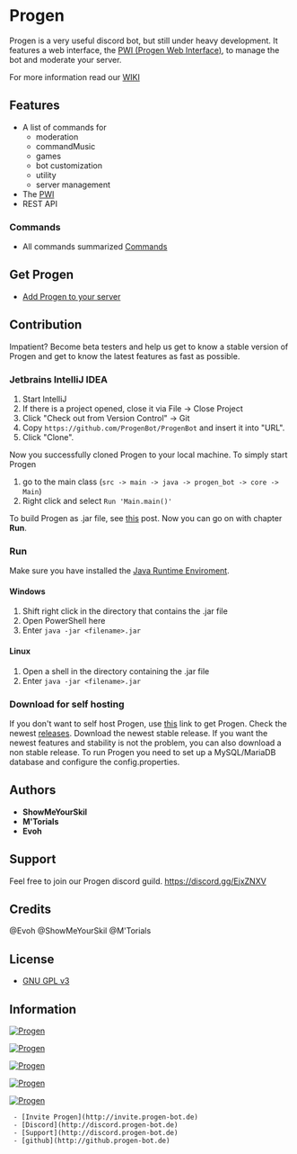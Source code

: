 # Progen

Progen is a very useful discord bot, but still under heavy development.
It features a web interface, the [PWI (Progen Web Interface)](https://github.com/ProgenBot/Webinterface), to manage the bot and moderate your server.

For more information read our [WIKI](https://github.com/ProgenBot/ProgenBot/wiki)

## Features

* A list of commands for
    * moderation
    * commandMusic
    * games
    * bot customization
    * utility
    * server management
* The [PWI](https://github.com/ProgenBot/Webinterface)
* REST API

### Commands

* All commands summarized [Commands]("http://progen-bot.de/commands")

## Get Progen

* [Add Progen to your server](https://discordbots.org/bot/495293590503817237)

## Contribution

Impatient? Become beta testers and help us get to know a stable version of Progen and get 
to know the latest features as fast as possible.

### Jetbrains IntelliJ IDEA

1. Start IntelliJ
2. If there is a project opened, close it via File -> Close Project
3. Click "Check out from Version Control" -> Git
4. Copy ```https://github.com/ProgenBot/ProgenBot``` and insert it into "URL".
5. Click "Clone".

Now you successfully cloned Progen to your local machine.
To simply start Progen

1. go to the main class (```src -> main -> java -> progen_bot -> core -> Main```)
2. Right click and select ```Run 'Main.main()'```

To build Progen as .jar file, see [this](https://blog.jetbrains.com/idea/2010/08/quickly-create-jar-artifact/) post. Now you can go on with chapter __Run__.

### Run

Make sure you have installed the [Java Runtime Enviroment](https://java.com/de/download/).

#### Windows

1. Shift right click in the directory that contains the .jar file
2. Open PowerShell here
3. Enter ```java -jar <filename>.jar```

#### Linux

1. Open a shell in the directory containing the .jar file
2. Enter ```java -jar <filename>.jar```

### Download for self hosting

If you don't want to self host Progen, use [this](https://discordbots.org/bot/495293590503817237) link to get Progen.
Check the newest [releases](https://github.com/ProgenBot/ProgenBot/releases). Download the newest stable release.
If you want the newest features and stability is not the problem, you can also download a non stable release.
To run Progen you need to set up a MySQL/MariaDB database and configure the config.properties.

## Authors
* __ShowMeYourSkil__
* __M'Torials__
* __Evoh__

## Support

Feel free to join our Progen discord guild.
https://discord.gg/EjxZNXV

## Credits
@Evoh
@ShowMeYourSkil
@M'Torials

## License
* [GNU GPL v3](http://www.gnu.org/licenses/gpl-3.0.en.html)

## Information

 <a href="https://discordbots.org/bot/495293590503817237" >
  <img src="https://discordbots.org/api/widget/status/495293590503817237.svg?noavatar=true" alt="Progen" />
</a>
<p></p>
<a href="https://discordbots.org/bot/495293590503817237" >
  <img src="https://discordbots.org/api/widget/servers/495293590503817237.svg?noavatar=true" alt="Progen" />
</a>
<p></p>
<a href="https://discordbots.org/bot/495293590503817237" >
  <img src="https://discordbots.org/api/widget/upvotes/495293590503817237.svg?noavatar=true" alt="Progen" />
</a>
<p></p>
<a href="https://discordbots.org/bot/495293590503817237" >
  <img src="https://discordbots.org/api/widget/lib/495293590503817237.svg?noavatar=true" alt="Progen" />
</a>
<p></p>
<a href="https://discordbots.org/bot/495293590503817237" >
  <img src="https://discordbots.org/api/widget/lib/495293590503817237.svg?noavatar=true" alt="Progen" />
</a>

     - [Invite Progen](http://invite.progen-bot.de)
     - [Discord](http://discord.progen-bot.de)
     - [Support](http://discord.progen-bot.de)
     - [github](http://github.progen-bot.de)
  
